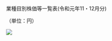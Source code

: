 業種目別株価等一覧表(令和元年11・12月分)

（単位：円）

![](https://www.nta.go.jp/tmp/18ec1a24-3c8d-4349-ad5e-884eba7e5842/images/109d2b168cc9ea7b4734af9278e6b650319091a99a6e9dd59a08c86232b46e43.jpg)